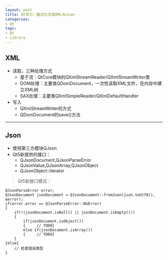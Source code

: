 ```yaml
---
layout: post
title: Qt学习：格式化文档XML与Json
categories:
- Qt
tags:
- Qt
- Library
---
```


## XML
- 读取，三种处理方式
	- 基于流：QtCore模块的QXmlStreamReader/QXmlStreamWriter类
	- DOM处理：主要类QDomDocument，一次性读取XML文件，在内存中建立XML树
	- SAX处理：主要类QXmlSimpleReader/QXmlDefaultHandler
- 写入
	-  QXmlStreamWriter的方式
	-  QDomDocument的save()方法

---
## Json
- 使用第三方模块QJson
- Qt5新提供的接口：
	- QJsonDocument,QJsonParseError
	- QJsonValue,QJsonArray,QJsonObject
	- QJsonObject::iterator


> Qt5新接口模式：

    QJsonParseError error;
    QJsonDocument jsonDocument = QJsonDocument::fromJson(json.toUtf8(), &error);
    if(error.error == QJsonParseError::NoError)
    {
		if(!(jsonDocument.isNull() || jsonDocument.isEmpty()))
        {
			if(jsonDocument.isObject())
            {     // TODO}
            else if(jsonDocument.isArray())
            {     // TODO}
        }
    }else{
		// 检查错误类型
    }
